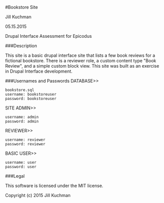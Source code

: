 #Bookstore Site

Jill Kuchman

05.15.2015

Drupal Interface Assessment for Epicodus

###Description

This site is a basic drupal interface site that lists a few book reviews for a
fictional bookstore.  There is a reviewer role, a custom content type "Book Review",
and a simple custom block view.  This site was built as an exercise in Drupal
Interface development.

###Usernames and Passwords
DATABASE>>
```
bookstore.sql
username: bookstoreuser
password: bookstoreuser
```
SITE ADMIN>>
```
username: admin
password: admin
```
REVIEWER>>
```
username: reviewer
password: reviewer
```
BASIC USER>>
```
username: user
password: user
```
###Legal

This software is licensed under the MIT license.

Copyright (c) 2015 Jill Kuchman

